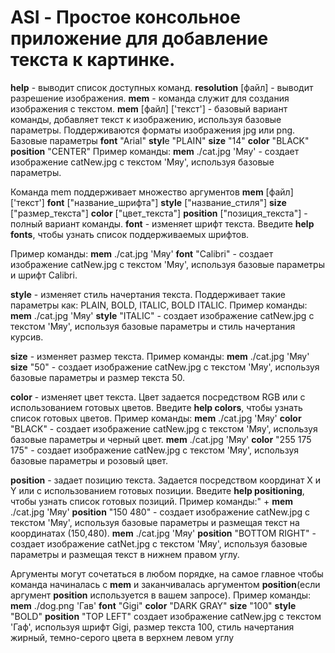 # ASI  - Простое консольное приложение для добавление текста к картинке.

**help** - выводит список доступных команд.
**resolution** [файл] - выводит разрешение изображения.
**mem** - команда служит для создания изображения с текстом.
**mem** [файл] ['текст'] - базовый вариант команды, добавляет текст к изображению, используя базовые параметры. Поддерживаются форматы изображения jpg или png.
Базовые параметры  **font** \"Arial\" **styl**e \"PLAIN\" **size** \"14\" **color** \"BLACK\" **position** \"CENTER\"
Пример команды:
**mem** ./cat.jpg 'Мяу' - создает изображение catNew.jpg с текcтом 'Мяу', используя базовые параметры.
                
Команда mem поддерживает множество аргументов
**mem** [файл] ['текст'] **font** [\"название_шрифта\"] **style** [\"название_стиля\"] **size** [\"размер_текста\"] **color** [\"цвет_текста\"] **position** [\"позиция_текста\"] - полный вариант команды. 
**font** - изменяет шрифт текста. Введите **help fonts**, чтобы узнать список поддерживаемых шрифтов.

Пример команды:
**mem** ./cat.jpg 'Мяу' **font** \"Calibri\" - создает изображение catNew.jpg с текcтом 'Мяу', используя базовые параметры и шрифт Calibri.

**style** - изменяет стиль начертания  текста. Поддерживает такие параметры как: PLAIN, BOLD, ITALIC, BOLD ITALIC.
Пример команды:
**mem** ./cat.jpg 'Мяу' **style** \"ITALIC\" - создает изображение catNew.jpg с текcтом 'Мяу', используя базовые параметры и стиль начертания курсив.

**size** - изменяет размер текста.
Пример команды:
**mem** ./cat.jpg 'Мяу' **size** \"50\" - создает изображение catNew.jpg с текcтом 'Мяу', используя базовые параметры и размер текста 50.

**color** - изменяет цвет текста. Цвет задается посредством RGB или с использованием готовых цветов. Введите **help colors**, чтобы узнать список готовых цветов.
Пример команды:
**mem** ./cat.jpg 'Мяу' **color** \"BLACK\" - создает изображение catNew.jpg с текcтом 'Мяу', используя базовые параметры и черный цвет.
**mem** ./cat.jpg 'Мяу' **color** \"255 175 175\" - создает изображение catNew.jpg с текcтом 'Мяу', используя базовые параметры и розовый цвет.
                
**position** - задает позицию текста. Задается посредством координат X и Y или с использованием готовых позиции. Введите **help positioning**, чтобы узнать список готовых позиций.
Пример команды:" +
**mem** ./cat.jpg 'Мяу' **position** \"150 480\" - создает изображение catNew.jpg с текcтом 'Мяу', используя базовые параметры и размещая текст на координатах (150,480).
**mem** ./cat.jpg 'Мяу' **position** \"BOTTOM RIGHT\" - создает изображение catNet.jpg с текcтом 'Мяу', используя базовые параметры и  размещая текст в нижнем правом углу.

Аргументы могут сочетаться в любом порядке, на самое главное чтобы команда начиналась с **mem** и заканчивалась аргументом **position**(если аргумент **position** используется в вашем запросе).
Пример команды:
**mem** ./dog.png 'Гав' **font** \"Gigi\" **color** \"DARK GRAY\" **size** \"100\"  **style** \"BOLD\" **position** \"TOP LEFT\"
создает изображение catNew.jpg с текcтом 'Гаф', используя шрифт Gigi, размер текста 100, стиль начертания жирный, темно-серого цвета в верхнем левом углу
        
